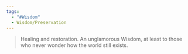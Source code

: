 ```yaml
---
tags:
  - "#Wisdom"
  - Wisdom/Preservation
---
```


> Healing and restoration. An unglamorous Wisdom, at least to those who never wonder how the world still exists.

